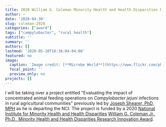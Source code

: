 ```yaml
---
title: 2020 William G. Coleman Minority Health and Health Disparities Research Innovation Award
author: ~
date: '2020-04-30'
slug: coleman-2020
categories: ["award"]
tags: ["campylobacter", "rural health"]
subtitle: ''
summary: ''
authors: []
lastmod: '2020-05-10T10:36:04-04:00'
featured: no
image: 
  caption: 'Image credit: [**Microbe World**](https://www.flickr.com/photos/42636622@N07/6055673653)'
  focal_point: ''
  preview_only: no
projects: []
---
```


I will be taking over a project entitled "Evaluating the impact of concentrated animal feeding operations on *Campylobacter jejuni* infections in rural agricultural communities" previously led by [Joseph Shearer, PhD, MPH](https://orcid.org/0000-0002-1443-7428) as he is departing the NCI. The project is funded by a 2020 [National Institute for Minority Health and Health Disparities](https://www.nimhd.nih.gov/) [William G. Coleman Jr., Ph.D., Minority Health and Health Disparities Research Innovation Award](https://www.nimhd.nih.gov/programs/intramural/research-award/index.html).